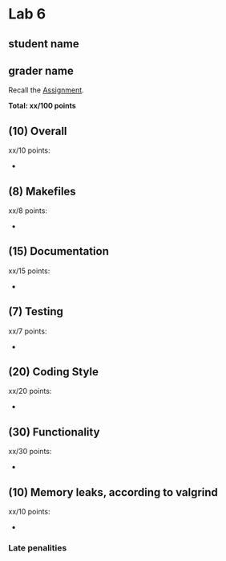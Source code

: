 # Lab 6

## student name

## grader name

Recall the [Assignment](https://www.cs.dartmouth.edu/~tjp/cs50/labs/lab6/).

**Total: xx/100 points**


## (10) Overall

xx/10 points:

* 

## (8) Makefiles

xx/8 points:

* 

## (15) Documentation

xx/15 points:

* 

## (7) Testing

xx/7 points:

* 

## (20) Coding Style

xx/20 points:

* 

## (30) Functionality

xx/30 points:

* 

## (10) Memory leaks, according to valgrind

xx/10 points:

* 

### Late penalities
